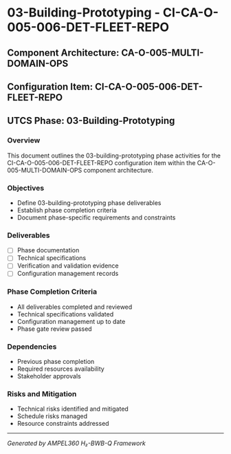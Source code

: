 # 03-Building-Prototyping - CI-CA-O-005-006-DET-FLEET-REPO

## Component Architecture: CA-O-005-MULTI-DOMAIN-OPS
## Configuration Item: CI-CA-O-005-006-DET-FLEET-REPO
## UTCS Phase: 03-Building-Prototyping

### Overview
This document outlines the 03-building-prototyping phase activities for the CI-CA-O-005-006-DET-FLEET-REPO configuration item within the CA-O-005-MULTI-DOMAIN-OPS component architecture.

### Objectives
- Define 03-building-prototyping phase deliverables
- Establish phase completion criteria
- Document phase-specific requirements and constraints

### Deliverables
- [ ] Phase documentation
- [ ] Technical specifications
- [ ] Verification and validation evidence
- [ ] Configuration management records

### Phase Completion Criteria
- All deliverables completed and reviewed
- Technical specifications validated
- Configuration management up to date
- Phase gate review passed

### Dependencies
- Previous phase completion
- Required resources availability
- Stakeholder approvals

### Risks and Mitigation
- Technical risks identified and mitigated
- Schedule risks managed
- Resource constraints addressed

---
*Generated by AMPEL360 H₂-BWB-Q Framework*

